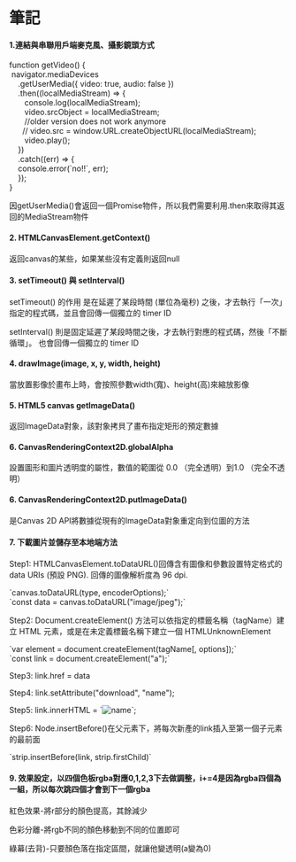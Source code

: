 <h1><b>筆記</b></h1>

<h4><b>1.連結與串聯用戶端麥克風、攝影鏡頭方式</b></h4>
<p>function getVideo() { <br>
  &nbspnavigator.mediaDevices<br>
    &nbsp&nbsp&nbsp&nbsp.getUserMedia({ video: true, audio: false })<br>
   &nbsp &nbsp&nbsp.then((localMediaStream) => {<br>
     &nbsp &nbsp&nbsp&nbsp&nbsp&nbspconsole.log(localMediaStream);<br>
      &nbsp &nbsp&nbsp&nbsp&nbsp&nbspvideo.srcObject = localMediaStream;<br>
      &nbsp&nbsp&nbsp&nbsp &nbsp&nbsp//older version does not work anymore<br>
      &nbsp&nbsp &nbsp&nbsp // video.src = window.URL.createObjectURL(localMediaStream);<br>
      &nbsp &nbsp&nbsp&nbsp&nbsp&nbspvideo.play();<br>
     &nbsp &nbsp&nbsp})<br>
    &nbsp &nbsp&nbsp.catch((err) => {<br>
      &nbsp &nbsp&nbspconsole.error(`no!!`, err);<br>
    &nbsp &nbsp&nbsp});<br>
}</p>

<p>因getUserMedia()會返回一個Promise物件，所以我們需要利用.then來取得其返回的MediaStream物件</p>

<h4><b>2. HTMLCanvasElement.getContext()</b></h4>
<p>返回canvas的某些，如果某些沒有定義則返回null</p>

<h4><b>3. setTimeout() 與 setInterval()</b></h4>
<p>setTimeout() 的作用 是在延遲了某段時間 (單位為毫秒) 之後，才去執行「一次」指定的程式碼，並且會回傳一個獨立的 timer ID</p>
<p>setInterval() 則是固定延遲了某段時間之後，才去執行對應的程式碼，然後「不斷循環」。 也會回傳一個獨立的 timer ID</p>

<h4><b>4. drawImage(image, x, y, width, height)</b></h4>
<p>當放置影像於畫布上時，會按照參數width(寬)、height(高)來縮放影像</p>

<h4><b>5. HTML5 canvas getImageData()</b></h4>
<p>返回ImageData對象，該對象拷貝了畫布指定矩形的預定數據</p>

<h4><b>6. CanvasRenderingContext2D.globalAlpha</b></h4>
<p>設置圖形和圖片透明度的屬性，數值的範圍從 0.0 （完全透明）到1.0 （完全不透明）</p>

<h4><b>6. CanvasRenderingContext2D.putImageData()</b></h4>
<p>是Canvas 2D API將數據從現有的ImageData對象重定向到位圖的方法</p>

<h4><b>7. 下載圖片並儲存至本地端方法</b></h4>
<p>Step1: HTMLCanvasElement.toDataURL()回傳含有圖像和參數設置特定格式的 data URIs (預設 PNG). 回傳的圖像解析度為 96 dpi.</p>
 `canvas.toDataURL(type, encoderOptions);`<br>
 `const data = canvas.toDataURL("image/jpeg");`

<p>Step2: Document.createElement() 方法可以依指定的標籤名稱（tagName）建立 HTML 元素，或是在未定義標籤名稱下建立一個 HTMLUnknownElement</p>
 `var element = document.createElement(tagName[, options]);`<br>
 `const link = document.createElement("a");`

<p>Step3: link.href = data</p>
<p>Step4: link.setAttribute("download", "name");</p>
<p>Step5: link.innerHTML = `<img src="${data}" alt="name" />`;</p>
<p>Step6: Node.insertBefore()在父元素下，將每次新產的link插入至第一個子元素的最前面</p>
`strip.insertBefore(link, strip.firstChild)`

<h4><b>9. 效果設定，以四個色板rgba對應0,1,2,3下去做調整，i+=4是因為rgba四個為一組，所以每次跳四個才會到下一個rgba</b></h4>
<p>紅色效果-將r部分的顏色提高，其餘減少</p>
<p>色彩分離-將rgb不同的顏色移動到不同的位置即可</p>
<p>綠幕(去背)-只要顏色落在指定區間，就讓他變透明(a變為0)</p>

